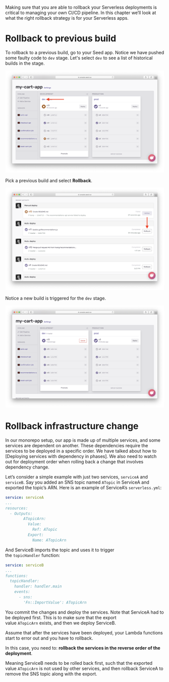 Making sure that you are able to rollback your Serverless deployments is critical to managing your own CI/CD pipeline. In this chapter we’ll look at what the right rollback strategy is for your Serverless apps.

# Rollback to previous build

To rollback to a previous build, go to your Seed app. Notice we have pushed some faulty code to `dev` stage. Let's select `dev` to see a list of historical builds in the stage.

![](/assets/best-practices/rollback-1.png)

Pick a previous build and select **Rollback**.

![](/assets/best-practices/rollback-2.png)

Notice a new build is triggered for the `dev` stage.

![](/assets/best-practices/rollback-3.png)

# Rollback infrastructure change

In our monorepo setup, our app is made up of multiple services, and some services are dependent on another. These dependencies require the services to be deployed in a specific order. We have talked about how to [Deploying services with dependency in phases]. We also need to watch out for deployment order when rolling back a change that involves dependency change.

Let’s consider a simple example with just two services, `serviceA` and `serviceB`. Say you added an SNS topic named `ATopic` in ServiceA and exported the topic’s ARN. Here is an example of ServiceA’s `serverless.yml`:
``` yaml
service: serviceA
...
resources:
  - Outputs:
        ATopicArn:
          Value:
            Ref: ATopic
          Export:
            Name: ATopicArn
```
And ServiceB imports the topic and uses it to trigger the `topicHandler` function:
``` yaml
service: serviceB
...
functions:
  topicHandler:
    handler: handler.main
    events:
      - sns:
        'Fn::ImportValue': ATopicArn
```
You commit the changes and deploy the services. Note that ServiceA had to be deployed first. This is to make sure that the export value `ATopicArn` exists, and then we deploy ServiceB.

Assume that after the services have been deployed, your Lambda functions start to error out and you have to rollback.

In this case, you need to: **rollback the services in the reverse order of the deployment**.

Meaning ServiceB needs to be rolled back first, such that the exported value `ATopicArn` is not used by other services, and then rollback ServiceA to remove the SNS topic along with the export.
